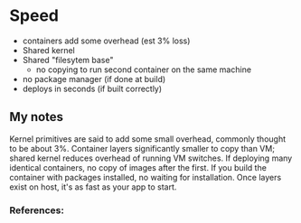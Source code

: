 # Speed
 - containers add some overhead (est 3% loss)
 - Shared kernel
 - Shared "filesytem base"
   - no copying to run second container on the same machine
 - no package manager (if done at build)
 - deploys in seconds (if built correctly)











## My notes
Kernel primitives are said to add some small overhead, commonly thought to be about 3%.  Container layers significantly smaller to copy than VM; shared kernel reduces overhead of running VM switches.  If deploying many identical containers, no copy of images after the first.  If you build the container with packages installed, no waiting for installation.  Once layers exist on host, it's as fast as your app to start.

### References:
